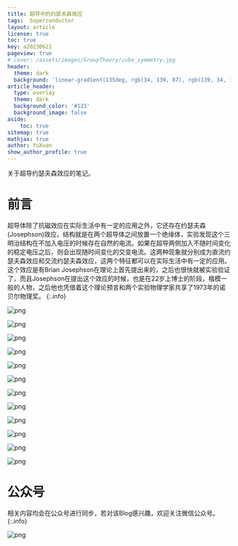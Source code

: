 ```yaml
---
title: 超导中的约瑟夫森效应
tags:  Superconductor
layout: article
license: true
toc: true
key: a20230621
pageview: true
# cover: /assets/images/GroupTheory/cube_symmetry.jpg
header:
  theme: dark
  background: 'linear-gradient(135deg, rgb(34, 139, 87), rgb(139, 34, 139))'
article_header:
  type: overlay
  theme: dark
  background_color: '#123'
  background_image: false
aside:
    toc: true
sitemap: true
mathjax: true
author: YuXuan
show_author_profile: true
---
```

关于超导约瑟夫森效应的笔记。
<!--more-->

# 前言
超导体除了抗磁效应在实际生活中有一定的应用之外，它还存在约瑟夫森(Josephson)效应，结构就是在两个超导体之间放置一个绝缘体，实验发现这个三明治结构在不加入电压的时候存在自然的电流。如果在超导两侧加入不随时间变化的稳定电压之后，则会出现随时间变化的交变电流。这两种现象就分别成为直流约瑟夫森效应和交流约瑟夫森效应，这两个特征都可以在实际生活中有一定的应用。这个效应是有Brian Josephson在理论上首先提出来的，之后也很快就被实验验证了，而且Josephson在提出这个效应的时候，也是在22岁上博士的阶段，楷模一般的人物，之后他也凭借着这个理论预言和两个实验物理学家共享了1973年的诺贝尔物理奖。
{:.info}


![png](/assets/images/20230621/Josephson_page-0003.jpg)

![png](/assets/images/20230621/Josephson_page-0004.jpg)

![png](/assets/images/20230621/Josephson_page-0005.jpg)

![png](/assets/images/20230621/Josephson_page-0006.jpg)

![png](/assets/images/20230621/Josephson_page-0007.jpg)

![png](/assets/images/20230621/Josephson_page-0008.jpg)

![png](/assets/images/20230621/Josephson_page-0009.jpg)

![png](/assets/images/20230621/Josephson_page-0010.jpg)

![png](/assets/images/20230621/Josephson_page-0011.jpg)

![png](/assets/images/20230621/Josephson_page-0012.jpg)

![png](/assets/images/20230621/Josephson_page-0013.jpg)

![png](/assets/images/20230621/Josephson_page-0014.jpg)


# 公众号
相关内容均会在公众号进行同步，若对该Blog感兴趣，欢迎关注微信公众号。
{:.info}

![png](/assets/images/qrcode.jpg)